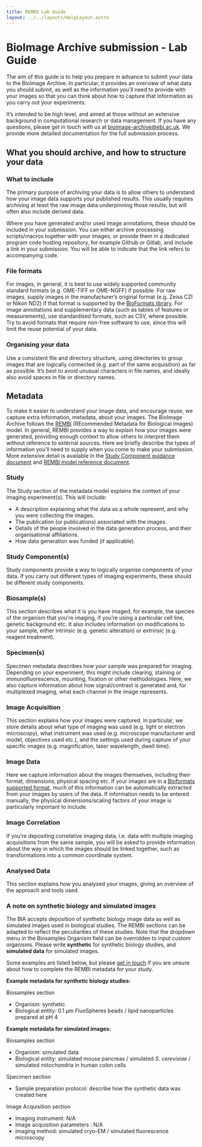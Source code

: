 ```yaml
---
title: REMBI Lab Guide
layout: ../../layouts/HelpLayout.astro
---
```

# BioImage Archive submission - Lab Guide

The aim of this guide is to help you prepare in advance to submit your data to the BioImage Archive. In particular, it provides an overview of what data you should submit, as well as the information you’ll need to provide with your images so that you can think about how to capture that information as you carry out your experiments.

It’s intended to be high level, and aimed at those without an extensive background in computational research or data management. If you have any questions, please get in touch with us at [bioimage-archive@ebi.ac.uk](mailto:bioimage-archive@ebi.ac.uk). We provide more detailed documentation for the full submission process.

## What you should archive, and how to structure your data

### What to include

The primary purpose of archiving your data is to allow others to understand how your image data supports your published results. This usually requires archiving at least the raw image data underpinning those results, but will often also include derived data.

Where you have generated and/or used image annotations, these should be included in your submission. You can either archive processing scripts/macros together with your images, or provide them in a dedicated program code hosting repository, for example Github or Gitlab, and include a link in your submission. You will be able to indicate that the link refers to accompanying code.

### File formats

For images, in general, it is best to use widely supported community standard formats (e.g. OME-TIFF or OME-NGFF) if possible. For raw images, supply images in the manufacturer’s original format (e.g. Zeiss CZI or Nikon ND2) if that format is supported by the [BioFormats library](https://www.openmicroscopy.org/bio-formats/). For image annotations and supplementary data (such as tables of features or measurements), use standardised formats, such as CSV, where possible. Try to avoid formats that require non-free software to use, since this will limit the reuse potential of your data.

### Organising your data

Use a consistent file and directory structure, using directories to group images that are logically connected (e.g. part of the same acquisition) as far as possible. It’s best to avoid unusual characters in file names, and ideally also avoid spaces in file or directory names.

## Metadata

To make it easier to understand your image data, and encourage reuse, we capture extra information, metadata, about your images. The BioImage Archive follows the [REMBI](https://doi.org/10.1038/s41592-021-01166-8) (REcommended Metadata for Biological Images) model. In general, REMBI provides a way to explain how your images were generated, providing enough context to allow others to interpret them without reference to external sources. Here we briefly describe the types of information you’ll need to supply when you come to make your submission. More extensive detail is available in the [Study Component guidance document](/bioimage-archive/rembi-help-examples) and [REMBI model reference document](/bioimage-archive/rembi-model-reference).


### Study

The Study section of the metadata model explains the context of your imaging experiment(s). This will include:

* A description explaining what the data as a whole represent, and why you were collecting the images. 
* The publication (or publications) associated with the images.
* Details of the people involved in the data generation process, and their organisational affiliations.
* How data generation was funded (if applicable).


### Study Component(s)

Study components provide a way to logically organise components of your data. If you carry out different types of imaging experiments, these should be different study components.


### Biosample(s)

This section describes what it is you have imaged, for example, the species of the organism that you’re imaging, if you’re using a particular cell line, genetic background etc. It also includes information on modifications to your sample, either intrinsic (e.g. genetic alteration) or extrinsic (e.g. reagent treatment). 


### Specimen(s)

Specimen metadata describes how your sample was prepared for imaging. Depending on your experiment, this might include clearing, staining or immunofluorescence, mounting, fixation or other methodologies. Here, we also capture information about how signal/contrast is generated and, for multiplexed imaging, what each channel in the image represents.


### Image Acquisition

This section explains how your images were captured. In particular, we store details about what type of imaging was used (e.g. light or electron microscopy), what instrument was used (e.g. microscope manufacturer and model, objectives used etc.), and the settings used during capture of your specific images (e.g. magnification, laser wavelength, dwell time). 


### Image Data

Here we capture information about the images themselves, including their format, dimensions, physical spacing etc. If your images are in a [Bioformats supported format](https://docs.openmicroscopy.org/bio-formats/6.11.0/supported-formats.html), much of this information can be automatically extracted from your images by users of the data. If information needs to be entered manually, the physical dimensions/scaling factors of your image is particularly important to include.


### Image Correlation

If you’re depositing correlative imaging data, i.e. data with multiple imaging acquisitions from the same sample, you will be asked to provide information about the way in which the images should be linked together, such as transformations into a common coordinate system.


### Analysed Data

This section explains how you analysed your images, giving an overview of the approach and tools used.

### A note on synthetic biology and simulated images
The BIA accepts deposition of synthetic biology image data as well as simulated images used in biological studies. The REMBI sections can be adapted to reflect the peculiarities of these studies. Note that the dropdown menu in the Biosamples Organism field can be overridden to input custom organisms. Please write **synthetic** for synthetic biology studies, and **simulated data** for simulated images.

Some examples are listed below, but please [get in touch](mailto:bioimage-archive@ebi.ac.uk) if you are unsure about how to complete the REMBI metadata for your study. 

**Example metadata for synthetic biology studies:** 

Biosamples section
* Organism: synthetic 
* Biological entity: 0.1 μm FluoSpheres beads / lipid nanoparticles prepared at pH 4

**Example metadata for simulated images:**

Biosamples section
* Organism: simulated data
* Biological entity: simulated mouse pancreas / simulated *S. cerevisiae* / simulated mitochondria in human colon cells

Specimen section
* Sample preparation protocol: describe how the synthetic data was created here

Image Acquisition section
* Imaging instrument: N/A
* Image acquisition parameters : N/A
* Imaging method: simulated cryo-EM / simulated fluorescence microscopy

